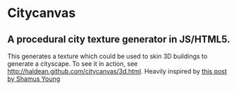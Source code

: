 Citycanvas
===
A procedural city texture generator in JS/HTML5.
---

This generates a texture which could be used to skin 3D buildings to generate a
cityscape. To see it in action, see http://haldean.github.com/citycanvas/3d.html.
Heavily inspired by [this post by Shamus Young](http://www.shamusyoung.com/twentysidedtale/?p=2954)
